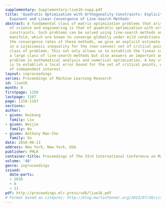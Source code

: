 ```yaml
---
supplementary: Supplementary:liue16-supp.pdf
title: 'Quadratic Optimization with Orthogonality Constraints: Explicit Lojasiewicz
  Exponent and Linear Convergence of Line-Search Methods'
abstract: A fundamental class of matrix optimization problems that arise in many areas
  of science and engineering is that of quadratic optimization with orthogonality
  constraints. Such problems can be solved using line-search methods on the Stiefel
  manifold, which are known to converge globally under mild conditions. To determine
  the convergence rates of these methods, we give an explicit estimate of the exponent
  in a Lojasiewicz inequality for the (non-convex) set of critical points of the aforementioned
  class of problems. This not only allows us to establish the linear convergence of
  a large class of line-search methods but also answers an important and intriguing
  problem in mathematical analysis and numerical optimization. A key step in our proof
  is to establish a local error bound for the set of critical points, which may be
  of independent interest.
layout: inproceedings
series: Proceedings of Machine Learning Research
id: liue16
month: 0
firstpage: 1158
lastpage: 1167
page: 1158-1167
sections: 
author:
- given: Huikang
  family: Liu
- given: Weijie
  family: Wu
- given: Anthony Man-Cho
  family: So
date: 2016-06-11
address: New York, New York, USA
publisher: PMLR
container-title: Proceedings of The 33rd International Conference on Machine Learning
volume: '48'
genre: inproceedings
issued:
  date-parts:
  - 2016
  - 6
  - 11
pdf: http://proceedings.mlr.press/v48/liue16.pdf
# Format based on citeproc: http://blog.martinfenner.org/2013/07/30/citeproc-yaml-for-bibliographies/
---
```

